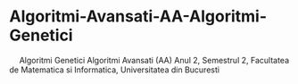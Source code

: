 # Algoritmi-Avansati-AA-Algoritmi-Genetici
&emsp; Algoritmi Genetici Algoritmi Avansati (AA) Anul 2, Semestrul 2, Facultatea de Matematica si Informatica, Universitatea din Bucuresti <br/>

<br/>
<br/>
<br/>

